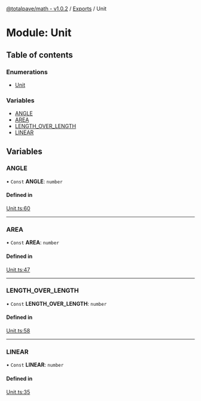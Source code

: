 [@totalpave/math - v1.0.2](../README.md) / [Exports](../modules.md) / Unit

# Module: Unit

## Table of contents

### Enumerations

- [Unit](../enums/Unit.Unit-1.md)

### Variables

- [ANGLE](Unit.md#angle)
- [AREA](Unit.md#area)
- [LENGTH\_OVER\_LENGTH](Unit.md#length_over_length)
- [LINEAR](Unit.md#linear)

## Variables

### ANGLE

• `Const` **ANGLE**: `number`

#### Defined in

[Unit.ts:60](https://github.com/totalpave/math/blob/0f55c9c/src/Unit.ts#L60)

___

### AREA

• `Const` **AREA**: `number`

#### Defined in

[Unit.ts:47](https://github.com/totalpave/math/blob/0f55c9c/src/Unit.ts#L47)

___

### LENGTH\_OVER\_LENGTH

• `Const` **LENGTH\_OVER\_LENGTH**: `number`

#### Defined in

[Unit.ts:58](https://github.com/totalpave/math/blob/0f55c9c/src/Unit.ts#L58)

___

### LINEAR

• `Const` **LINEAR**: `number`

#### Defined in

[Unit.ts:35](https://github.com/totalpave/math/blob/0f55c9c/src/Unit.ts#L35)
